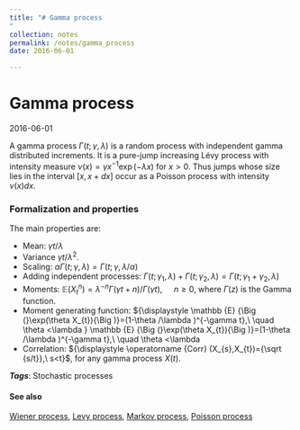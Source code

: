 ```yaml
---
title: "# Gamma process
"
collection: notes
permalink: /notes/gamma_process
date: 2016-06-01

---
```


# Gamma process

2016-06-01

A gamma process ${\displaystyle \Gamma (t;\gamma ,\lambda )}$ is a random process with independent gamma distributed increments. It is a pure-jump increasing Lévy process with intensity measure ${\displaystyle \nu (x)=\gamma x^{-1}\exp(-\lambda x)}$ for $x > 0$. Thus jumps whose size lies in the interval ${\displaystyle [x,x+dx]}$ occur as a Poisson process with intensity ${\displaystyle \nu (x)dx}$.

### Formalization and properties

The main properties are:
* Mean: ${\displaystyle \gamma t/\lambda }$
* Variance ${\displaystyle \gamma t/\lambda ^{2}}$.
* Scaling: ${\displaystyle \alpha \Gamma (t;\gamma ,\lambda )=\Gamma (t;\gamma ,\lambda /\alpha )\,}$
* Adding independent processes: ${\displaystyle \Gamma (t;\gamma _{1},\lambda )+\Gamma (t;\gamma _{2},\lambda )=\Gamma (t;\gamma _{1}+\gamma _{2},\lambda )\,}$
* Moments: ${\displaystyle \mathbb {E} (X_{t}^{n})=\lambda ^{-n}\Gamma (\gamma t+n)/\Gamma (\gamma t),\ \quad n\geq 0}$, where ${\displaystyle \Gamma (z)}$ is the Gamma function.
* Moment generating function: ${\displaystyle \mathbb {E} {\Big (}\exp(\theta X_{t}){\Big )}=(1-\theta /\lambda )^{-\gamma t},\ \quad \theta <\lambda } \mathbb {E} {\Big (}\exp(\theta X_{t}){\Big )}=(1-\theta /\lambda )^{-\gamma t},\ \quad \theta <\lambda 
* Correlation: ${\displaystyle \operatorname {Corr} (X_{s},X_{t})={\sqrt {s/t}},\ s<t}$, for any gamma process ${\displaystyle X(t)}$.

***Tags***: Stochastic processes

#### See also
[Wiener process](/notes/wiener_process), [Levy process](/notes/levy_process), [Markov process](/notes/markov_process), [Poisson process](/notes/poisson_process)





